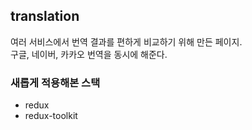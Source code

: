 ## translation

여러 서비스에서 번역 결과를 편하게 비교하기 위해 만든 페이지.  
구글, 네이버, 카카오 번역을 동시에 해준다.

### 새롭게 적용해본 스택

- redux
- redux-toolkit